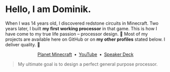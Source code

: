 # Hello, I am Dominik.

When I was 14 years old, I discovered redstone circuits in Minecraft. Two years later, I built **my first working processor** in that game. This is how I have come to my true life passion – processor design. :purple_heart: Most of my projects are available here on GitHub or on **my other profiles** stated below. I deliver quality. :gem:

<p align="center">
  <a href="https://www.planetminecraft.com/member/dominiksalvet">Planet Minecraft</a>&ensp;•&ensp;<a href="https://www.youtube.com/channel/UCYzXppB62dDM0Shg_tWSPfw">YouTube</a>&ensp;•&ensp;<a href="https://speakerdeck.com/dominiksalvet">Speaker Deck</a>
</p>

> My ultimate goal is to design a perfect general purpose processor.
